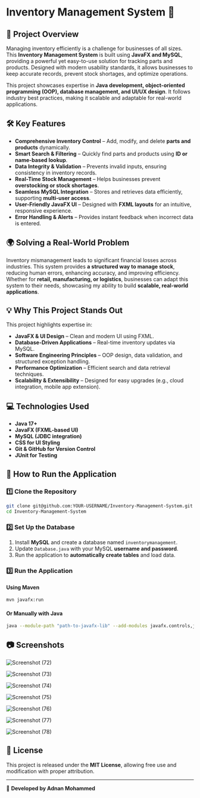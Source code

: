 # Inventory Management System 🚀

## 📌 Project Overview
Managing inventory efficiently is a challenge for businesses of all sizes. This **Inventory Management System** is built using **JavaFX and MySQL**, providing a powerful yet easy-to-use solution for tracking parts and products. Designed with modern usability standards, it allows businesses to keep accurate records, prevent stock shortages, and optimize operations.

This project showcases expertise in **Java development, object-oriented programming (OOP), database management, and UI/UX design**. It follows industry best practices, making it scalable and adaptable for real-world applications.

## 🛠️ Key Features
- **Comprehensive Inventory Control** – Add, modify, and delete **parts and products** dynamically.
- **Smart Search & Filtering** – Quickly find parts and products using **ID or name-based lookup**.
- **Data Integrity & Validation** – Prevents invalid inputs, ensuring consistency in inventory records.
- **Real-Time Stock Management** – Helps businesses prevent **overstocking or stock shortages**.
- **Seamless MySQL Integration** – Stores and retrieves data efficiently, supporting **multi-user access**.
- **User-Friendly JavaFX UI** – Designed with **FXML layouts** for an intuitive, responsive experience.
- **Error Handling & Alerts** – Provides instant feedback when incorrect data is entered.

## 🌍 Solving a Real-World Problem
Inventory mismanagement leads to significant financial losses across industries. This system provides **a structured way to manage stock**, reducing human errors, enhancing accuracy, and improving efficiency. Whether for **retail, manufacturing, or logistics**, businesses can adapt this system to their needs, showcasing my ability to build **scalable, real-world applications**.

## 💡 Why This Project Stands Out
This project highlights expertise in:
- **JavaFX & UI Design** – Clean and modern UI using FXML.
- **Database-Driven Applications** – Real-time inventory updates via MySQL.
- **Software Engineering Principles** – OOP design, data validation, and structured exception handling.
- **Performance Optimization** – Efficient search and data retrieval techniques.
- **Scalability & Extensibility** – Designed for easy upgrades (e.g., cloud integration, mobile app extension).

## 💻 Technologies Used
- **Java 17+**
- **JavaFX (FXML-based UI)**
- **MySQL (JDBC integration)**
- **CSS for UI Styling**
- **Git & GitHub for Version Control**
- **JUnit for Testing**

## 📖 How to Run the Application

### **1️⃣ Clone the Repository**
```sh
git clone git@github.com:YOUR-USERNAME/Inventory-Management-System.git
cd Inventory-Management-System
```

### **2️⃣ Set Up the Database**
1. Install **MySQL** and create a database named `inventorymanagement`.
2. Update `Database.java` with your MySQL **username and password**.
3. Run the application to **automatically create tables** and load data.

### **3️⃣ Run the Application**
#### **Using Maven**
```sh
mvn javafx:run
```
#### **Or Manually with Java**
```sh
java --module-path "path-to-javafx-lib" --add-modules javafx.controls,javafx.fxml -jar InventoryApp.jar
```

## 📷 Screenshots
![Screenshot (72)](https://github.com/user-attachments/assets/2799a6f8-b3c3-4445-9073-317cd0068852)

![Screenshot (73)](https://github.com/user-attachments/assets/706269eb-e317-48ba-83c5-9d4a30289a44)

![Screenshot (74)](https://github.com/user-attachments/assets/12d342ea-2acf-43e7-af19-4486fae52621)

![Screenshot (75)](https://github.com/user-attachments/assets/2931d230-d34f-4aae-b139-6a153cde89fd)

![Screenshot (76)](https://github.com/user-attachments/assets/5232a9ab-367e-464c-abb2-dbad6bfdb097)

![Screenshot (77)](https://github.com/user-attachments/assets/eb1459ca-993a-4604-b0e1-05b3037606be)

![Screenshot (78)](https://github.com/user-attachments/assets/cec1c46f-0d44-432d-8d7d-5b47be28c56c)

## 📜 License
This project is released under the **MIT License**, allowing free use and modification with proper attribution.

---
🚀 **Developed by Adnan Mohammed**
